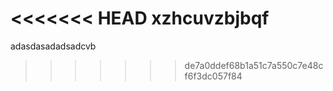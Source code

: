 <<<<<<< HEAD
xzhcuvzbjbqf
=======
adasdasadadsadcvb
>>>>>>> de7a0ddef68b1a51c7a550c7e48cf6f3dc057f84
